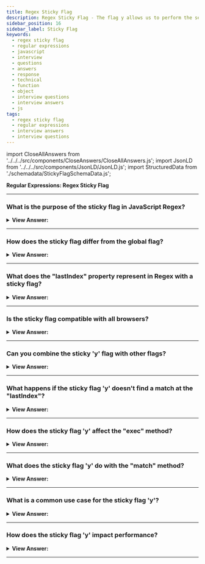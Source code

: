 ```yaml
---
title: Regex Sticky Flag
description: Regex Sticky Flag - The flag y allows us to perform the search at the given position in the source string. There is a performance gain when using flag y.
sidebar_position: 16
sidebar_label: Sticky Flag
keywords:
  - regex sticky flag
  - regular expressions
  - javascript
  - interview
  - questions
  - answers
  - response
  - technical
  - function
  - object
  - interview questions
  - interview answers
  - js
tags:
  - regex sticky flag
  - regular expressions
  - interview answers
  - interview questions
---
```


import CloseAllAnswers from '../../../src/components/CloseAnswers/CloseAllAnswers.js';
import JsonLD from '../../../src/components/JsonLD/JsonLD.js';
import StructuredData from './schemadata/StickyFlagSchemaData.js';

<JsonLD data={StructuredData} />

<head>
  <title>Regex Sticky Flag | Regular Expressions Interview Questions</title>
</head>

**Regular Expressions: Regex Sticky Flag**

<CloseAllAnswers />

---

### What is the purpose of the sticky flag in JavaScript Regex?

<details>
  <summary><strong>View Answer:</strong></summary>
  <div>
  <div><strong>Interview Response:</strong> The 'Y' flag, or sticky flag, makes a regex match only from the index it last matched, enabling sequential matching rather than searching the entire string. The flag 'y' makes regexp.exec(str) search strictly at position lastIndex, not “starting from” it. There is a critical performance gain when using flag y.
    </div><br />
  <div><strong className="codeExample">Code Example:</strong><br /><br />

  <div></div>

```js
let str = 'let varName = "value"';

let regexp = /\w+/y;

regexp.lastIndex = 3;
alert(regexp.exec(str)); // null (there's a space at position 3, not a word)

regexp.lastIndex = 4;
alert(regexp.exec(str)); // varName (word at position 4)
```

  </div>
  </div>
</details>

---

### How does the sticky flag differ from the global flag?

<details>
  <summary><strong>View Answer:</strong></summary>
  <div>
  <div><strong>Interview Response:</strong> Unlike the global flag (g), the sticky flag (y) doesn't search the whole string for matches but sticks to the "lastIndex" where the previous match ended.
  </div><br />
  <div><strong className="codeExample">Code Example:</strong><br /><br />

  <div></div>

**1. Global flag (g)**: When the `g` flag is used, the regular expression will be tested against all possible matches in a string. This is in contrast to the default behavior, which is to stop after the first match.

Here's an example:

```javascript
let regex = /abc/g;
let str = 'abc abc abc';
let matches = str.match(regex);
console.log(matches); // Outputs: [ 'abc', 'abc', 'abc' ]
```

**2. Sticky flag (y)**: The `y` flag makes a regular expression "sticky", meaning it will only search for a match at the exact index where the previous match ended, instead of searching the entire string.

Here's an example:

```javascript
let regex = /abc/y;
let str = 'abcabcabc';
let match = regex.exec(str);
console.log(match); // Outputs: [ 'abc', index: 0, input: 'abcabcabc', groups: undefined ]

match = regex.exec(str);
console.log(match); // Outputs: [ 'abc', index: 3, input: 'abcabcabc', groups: undefined ]
```

In this example, you can see that the `exec()` method returns the next match each time it is called. This is because the `y` flag causes the regex engine to search for a match only from the exact spot where the last match ended.

Another example to highlight the difference:

```javascript
let str = 'abc xyz abc';
let regexGlobal = /abc/g;
let regexSticky = /abc/y;

console.log(regexGlobal.test(str)); // Outputs: true
console.log(regexGlobal.test(str)); // Outputs: true

console.log(regexSticky.test(str)); // Outputs: true
console.log(regexSticky.test(str)); // Outputs: false
```

In the case of the `regexGlobal`, both tests return `true` because after the first match, it continues searching for the next match from where it left off.

However, in the case of `regexSticky`, the second test returns `false` because it tries to match the pattern at the exact position following the first match (which is a space character in this case) and fails to find the pattern 'abc' there.

The `sticky` flag can be very useful when you're parsing tokens in order or performing search-and-replace operations that should maintain state across multiple operations.

  </div>
  </div>
</details>

---

### What does the "lastIndex" property represent in Regex with a sticky flag?

<details>
  <summary><strong>View Answer:</strong></summary>
  <div>
  <div><strong>Interview Response:</strong> The "lastIndex" property represents the position at which to start the next match when using the sticky flag.
  </div><br />
  <div><strong className="codeExample">Code Example:</strong><br /><br />

  <div></div>

```javascript
let regex = /abc/y;
let str = 'abcabcabc';

regex.lastIndex = 0;
console.log(regex.exec(str)); // Outputs: [ 'abc', index: 0, input: 'abcabcabc', groups: undefined ]

console.log(regex.lastIndex); // Outputs: 3

console.log(regex.exec(str)); // Outputs: [ 'abc', index: 3, input: 'abcabcabc', groups: undefined ]

console.log(regex.lastIndex); // Outputs: 6
```

In this example, you can see that `lastIndex` starts at 0, and after each `exec` call, it is updated to the position following the last match. Because the `y` flag is set, each `exec` call only looks for a match starting at `lastIndex`.

If we set `lastIndex` to a value that doesn't correspond to the start of a match, `exec` will return null and `lastIndex` will be reset to 0:

```javascript
regex.lastIndex = 1;
console.log(regex.exec(str)); // Outputs: null

console.log(regex.lastIndex); // Outputs: 0
```

In the example above, because 'abc' doesn't start at index 1, the `exec` method returned null and `lastIndex` was reset to 0.

  </div>
  </div>
</details>

---

### Is the sticky flag compatible with all browsers?

<details>
  <summary><strong>View Answer:</strong></summary>
  <div>
  <div><strong>Interview Response:</strong> As of March 2021, all modern browsers support the sticky flag. However, it's not supported in Internet Explorer.
  </div><br />
  <div><strong className="codeExample">Sticky flag 'y' Browser Support:</strong><br /><br />

  <div></div>

The sticky flag `y` in regular expressions is a fairly modern feature in JavaScript and as of my last training cut-off in September 2021, it is supported in the following major browsers:

| Browser        | Version that added `y` flag support |
| -------------- | ----------------------------------- |
| Chrome         | 49                                  |
| Firefox        | 3                                   |
| Safari         | 10                                  |
| Edge           | 15                                  |
| Internet Explorer| Not supported                     |
| Opera          | 36                                  |

It is always a good idea to check the most recent compatibility information from a reliable source like [Can I use](https://caniuse.com) or [MDN Web Docs](https://developer.mozilla.org), as browser capabilities are constantly being updated.

  </div>
  </div>
</details>

---

### Can you combine the sticky 'y' flag with other flags?

<details>
  <summary><strong>View Answer:</strong></summary>
  <div>
  <div><strong>Interview Response:</strong> Yes, the sticky 'y' flag in JavaScript regular expressions can be combined with other flags such as 'g' (global), 'i' (case-insensitive), 'm' (multiline), and 'u' (unicode). The order of the flags doesn't matter.
  </div><br />
  <div><strong className="codeExample">Code Example:</strong><br /><br />

  <div></div>

You can combine the `y` flag with any other flags based on your requirement.

```javascript
let regex = /abc/iy; // Case-insensitive and sticky
let str = 'ABCabcabc';

console.log(regex.exec(str)); // Outputs: [ 'ABC', index: 0, input: 'ABCabcabc', groups: undefined ]
console.log(regex.lastIndex); // Outputs: 3
```

---

:::note
Please note that the order of the flags doesn't matter. `/abc/iy` is the same as `/abc/yi`.
:::

  </div>
  </div>
</details>

---

### What happens if the sticky flag 'y' doesn't find a match at the "lastIndex"?

<details>
  <summary><strong>View Answer:</strong></summary>
  <div>
  <div><strong>Interview Response:</strong> In JavaScript, if a regular expression with the sticky 'y' flag doesn't find a match at the `lastIndex` position, the `exec` method returns `null` and the `lastIndex` property is reset to 0 for the next search operation.
  </div><br />
  <div><strong className="codeExample">Code Example:</strong><br /><br />

  <div></div>

Here is a JavaScript code example demonstrating what happens when a sticky flag regex does not find a match at the position specified by `lastIndex`.

```javascript
let regex = /abc/y;
let str = 'abc def abc';

console.log(regex.exec(str)); // Outputs: [ 'abc', index: 0, input: 'abc def abc', groups: undefined ]
console.log(regex.lastIndex); // Outputs: 3

console.log(regex.exec(str)); // Outputs: null
console.log(regex.lastIndex); // Outputs: 0
```

  </div>
  </div>
</details>

---

### How does the sticky flag 'y' affect the "exec" method?

<details>
  <summary><strong>View Answer:</strong></summary>
  <div>
  <div><strong>Interview Response:</strong> With the sticky flag, the "exec" method only finds a match starting exactly at "lastIndex", unlike without the flag.
  </div><br />
  <div><strong className="codeExample">Code Example:</strong><br /><br />

  <div></div>

```js
let regex = /abc/y; // sticky regex
let str = 'abcabcabc';

console.log(regex.exec(str)); // Outputs: [ 'abc', index: 0, input: 'abcabcabc', groups: undefined ]
console.log(regex.lastIndex); // Outputs: 3 (updated to the position following the match)

console.log(regex.exec(str)); // Outputs: [ 'abc', index: 3, input: 'abcabcabc', groups: undefined ]
console.log(regex.lastIndex); // Outputs: 6 (updated to the position following the match)

regex.lastIndex = 7; // set lastIndex to a position where there's no 'abc'
console.log(regex.exec(str)); // Outputs: null (no match found at lastIndex)
console.log(regex.lastIndex); // Outputs: 0 (reset to 0)
```

  </div>
  </div>
</details>

---

### What does the sticky flag 'y' do with the "match" method?

<details>
  <summary><strong>View Answer:</strong></summary>
  <div>
  <div><strong>Interview Response:</strong> The sticky flag (y) is not fully compatible with the match method. When used with match, the y flag does not change the behavior of the method as one might expect.
  </div><br/>
  <div><strong>Additional Information:</strong> Normally, when you use the match method with a global (g) flag, it returns all matches in the string. However, if you replace the g flag with the y flag, match will only return the first match, not all matches starting from the lastIndex like exec does. This is because match does not update the lastIndex property of the RegExp object. From <strong>ECMAScript 2018</strong> onwards, you can use the <strong>matchAll</strong> method with the y flag, which does what you might expect: it returns an iterator that yields all matches, one by one, considering the y flag.
  </div><br />
  <div><strong className="codeExample">Code Example:</strong><br /><br />

  <div></div>

```js
// you must add the 'g' global flag or it will result in an Type error
let regex = /abc/gy;
let str = 'abcabcabc';

let matches = str.matchAll(regex);

for (let match of matches) {
  console.log(match); 
}
// Outputs: 
// [ 'abc', index: 0, input: 'abcabcabc', groups: undefined ]
// [ 'abc', index: 3, input: 'abcabcabc', groups: undefined ]
// [ 'abc', index: 6, input: 'abcabcabc', groups: undefined ]
```

---

:::note
The Official ECMA Specification, ECMA-262 as of February 15, 2020, states that if there is no g flag present, that matchAll should throw a TypeError. ( See here <https://tc39.es/ecma262/#sec-string.prototype.matchall> )
:::

  </div>
  </div>
</details>

---

### What is a common use case for the sticky flag 'y'?

<details>
  <summary><strong>View Answer:</strong></summary>
  <div>
  <div><strong>Interview Response:</strong> A common use case for the sticky flag (y) in JavaScript is when parsing tokens in a string, where you want to ensure that each token immediately follows the previous one. This is particularly useful when processing text line-by-line, or parsing structured text formats.
  </div><br />
  <div><strong className="codeExample">Code Example:</strong><br /><br />

  <div></div>

```js
let input = 'a,b,c';
let regex = /([^,]+),?/y; // match one or more non-comma characters, followed by optional comma
let match;
let output = [];

while (match = regex.exec(input)) {
    output.push(match[1]); // push the captured group
}

console.log(output); // Outputs: [ 'a', 'b', 'c' ]
```

  </div>
  </div>
</details>

---

### How does the sticky flag 'y' impact performance?

<details>
  <summary><strong>View Answer:</strong></summary>
  <div>
  <div><strong>Interview Response:</strong> The sticky flag (`y`) can improve performance by preventing unnecessary backtracking. It forces a match at the exact index where the previous match ended, reducing the need for searching the whole string.
  </div>
  </div>
</details>

---
